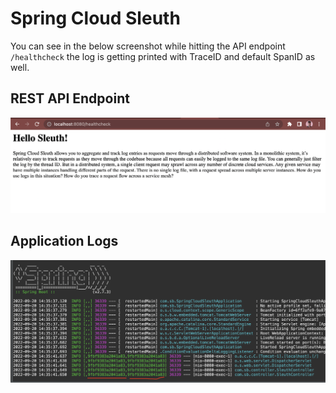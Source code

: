 # Spring Cloud Sleuth 

You can see in the below screenshot while hitting the API endpoint `/healthcheck` the log is getting printed with TraceID and default SpanID as well.

## REST API Endpoint 

![Spring Cloud Sleuth API Demo](screenshots/api.png "Log with TraceID and SpanID")

## Application Logs

![Spring Cloud Sleuth Demo](screenshots/demo.png "Log with TraceID and SpanID")

